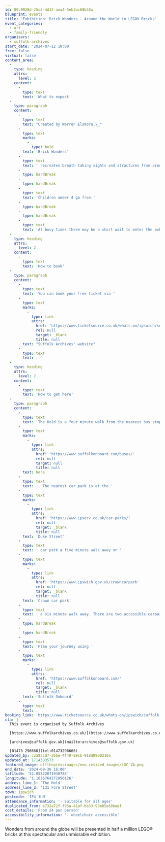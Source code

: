 ```yaml
---
id: 09c9928d-25c3-4d12-aea4-5eb3bc69b48a
blueprint: events
title: 'Exhibition: Brick Wonders - Around the World in LEGO® Bricks'
event_categories:
  - art
  - family-friendly
organisers:
  - suffolk-archives
start_date: '2024-07-12 10:00'
free: false
virtual: false
content_area:
  -
    type: heading
    attrs:
      level: 2
    content:
      -
        type: text
        text: 'What to expect'
  -
    type: paragraph
    content:
      -
        type: text
        text: "Created by Warren Elsmore,\_"
      -
        type: text
        marks:
          -
            type: bold
        text: 'Brick Wonders'
      -
        type: text
        text: ' recreates breath taking sights and structures from around the world. Beginning with the seven wonders of the ancient world, the exhibition takes in historic, modern and natural wonders of the seven continents.'
      -
        type: hardBreak
      -
        type: hardBreak
      -
        type: text
        text: 'Children under 4 go free.'
      -
        type: hardBreak
      -
        type: hardBreak
      -
        type: text
        text: 'At busy times there may be a short wait to enter the exhibition while we manage numbers in the gallery.'
  -
    type: heading
    attrs:
      level: 2
    content:
      -
        type: text
        text: 'How to book'
  -
    type: paragraph
    content:
      -
        type: text
        text: 'You can book your free ticket via '
      -
        type: text
        marks:
          -
            type: link
            attrs:
              href: 'https://www.ticketsource.co.uk/whats-on/ipswich/suffolk-archives-at-the-hold/exhibition-brick-wonders-around-the-world-in-lego-bricks/e-azkzpy'
              rel: null
              target: _blank
              title: null
        text: "Suffolk Archives' website"
      -
        type: text
        text: .
  -
    type: heading
    attrs:
      level: 2
    content:
      -
        type: text
        text: 'How to get here'
  -
    type: paragraph
    content:
      -
        type: text
        text: 'The Hold is a four minute walk from the nearest bus stop - see the latest bus timetables '
      -
        type: text
        marks:
          -
            type: link
            attrs:
              href: 'https://www.suffolkonboard.com/buses/'
              rel: null
              target: null
              title: null
        text: here
      -
        type: text
        text: '. The nearest car park is at the '
      -
        type: text
        marks:
          -
            type: link
            attrs:
              href: 'https://www.ipserv.co.uk/car-parks/'
              rel: null
              target: _blank
              title: null
        text: 'Duke Street'
      -
        type: text
        text: ' car park a five minute walk away or '
      -
        type: text
        marks:
          -
            type: link
            attrs:
              href: 'https://www.ipswich.gov.uk/crowncarpark'
              rel: null
              target: _blank
              title: null
        text: 'Crown car park'
      -
        type: text
        text: ' a six minute walk away. There are two accessible carpark spaces for blue badge holders in The Hold car park.'
      -
        type: hardBreak
      -
        type: hardBreak
      -
        type: text
        text: 'Plan your journey using '
      -
        type: text
        marks:
          -
            type: link
            attrs:
              href: 'https://www.suffolkonboard.com/'
              rel: null
              target: _blank
              title: null
        text: 'Suffolk Onboard'
      -
        type: text
        text: .
booking_link: 'https://www.ticketsource.co.uk/whats-on/ipswich/suffolk-archives-at-the-hold/exhibition-brick-wonders-around-the-world-in-lego-bricks/e-azkzpy'
cta: |-
  This event is organised by Suffolk Archives

  [https://www.suffolkarchives.co.uk/](https://www.suffolkarchives.co.uk/)

  [archives@suffolk.gov.uk](mailto:archives@suffolk.gov.uk)

  [01473 296666](tel:01473296666)
updated_by: c2a9acd7-26be-4f49-89cb-918d0960210a
updated_at: 1714383573
featured_image: offthepressimages/new_resized_images/LGC-VA.png
end_date: '2024-09-30 16:00'
latitude: '52.05322071930784'
longitude: '1.1636764272050126'
address_line_1: 'The Hold'
address_line_2: '131 Fore Street'
town: Ipswich
postcode: 'IP4 1LN'
attendance_information: '- Suitable for all ages'
duplicated_from: e732a72f-f95a-41af-bb53-93e05e68beef
cost_details: 'From £4 per person'
accessibility_information: '- wheelchair accessible'
---
```

Wonders from around the globe will be presented in half a million LEGO®  bricks at this spectacular and unmissable exhibition.